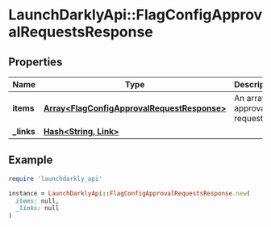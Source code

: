 # LaunchDarklyApi::FlagConfigApprovalRequestsResponse

## Properties

| Name | Type | Description | Notes |
| ---- | ---- | ----------- | ----- |
| **items** | [**Array&lt;FlagConfigApprovalRequestResponse&gt;**](FlagConfigApprovalRequestResponse.md) | An array of approval requests |  |
| **_links** | [**Hash&lt;String, Link&gt;**](Link.md) |  |  |

## Example

```ruby
require 'launchdarkly_api'

instance = LaunchDarklyApi::FlagConfigApprovalRequestsResponse.new(
  items: null,
  _links: null
)
```

